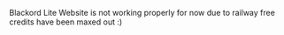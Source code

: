 Blackord Lite Website is not working properly for now due to railway free credits have been maxed out :)
